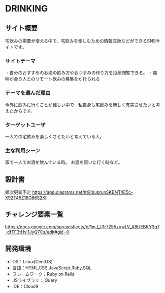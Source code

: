 # DRINKING

## サイト概要
宅飲みの需要が増える中で、宅飲みを楽しむための情報交換などができるSNSサイトです。

### サイトテーマ
・自分のおすすめのお酒の飲み方やおつまみの作り方を投稿閲覧できる。
・趣味が会う人とのリモート飲みの募集をかけられる
### テーマを選んだ理由
今外に飲みに行くことが難しい中で、私自身も宅飲みを楽しく充実させたいと考えたからです。

### ターゲットユーザ
一人での宅飲みを楽しくさせたいと考えている人。

### 主な利用シーン
家で一人でお酒を飲んでいる時。
お酒を買いに行く時など。
## 設計書
順次更新予定
https://app.diagrams.net/#G1buprunSKBNT4E5c-X92T45Z18O86S2KI

## チャレンジ要素一覧
https://docs.google.com/spreadsheets/d/1mJ_U1r7255zuwLV_ABUEBKY3q7_dfTF3tHvl1JyQ7Cs/edit#gid=0

## 開発環境
- OS：Linux(CentOS)
- 言語：HTML,CSS,JavaScript,Ruby,SQL
- フレームワーク：Ruby on Rails
- JSライブラリ：jQuery
- IDE：Cloud9
